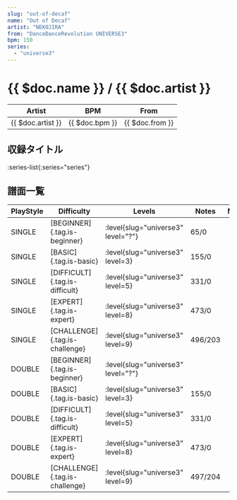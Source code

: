 ```yaml
---
slug: "out-of-decaf"
name: "Out of Decaf"
artist: "NEKOJIRA"
from: "DanceDanceRevolution UNIVERSE3"
bpm: 150
series:
  - "universe3"
---
```


# {{ $doc.name }} / {{ $doc.artist }}

|Artist|BPM|From|
|------|---|----|
|{{ $doc.artist }}|{{ $doc.bpm }}|{{ $doc.from }}|

## 収録タイトル

:series-list{:series="series"}

## 譜面一覧

|PlayStyle|Difficulty|Levels|Notes|Movie|
|---------|----------|------|-----|-----|
|SINGLE|[BEGINNER]{.tag.is-beginner}|<div class="field is-grouped is-grouped-multiline"> :level{slug="universe3" level="?"}</div>|65/0||
|SINGLE|[BASIC]{.tag.is-basic}|<div class="field is-grouped is-grouped-multiline"> :level{slug="universe3" level=3}</div>|155/0||
|SINGLE|[DIFFICULT]{.tag.is-difficult}|<div class="field is-grouped is-grouped-multiline"> :level{slug="universe3" level=5}</div>|331/0||
|SINGLE|[EXPERT]{.tag.is-expert}|<div class="field is-grouped is-grouped-multiline"> :level{slug="universe3" level=8}</div>|473/0||
|SINGLE|[CHALLENGE]{.tag.is-challenge}|<div class="field is-grouped is-grouped-multiline"> :level{slug="universe3" level=9}</div>|496/203||
|DOUBLE|[BEGINNER]{.tag.is-beginner}|<div class="field is-grouped is-grouped-multiline"> :level{slug="universe3" level="?"}</div>|||
|DOUBLE|[BASIC]{.tag.is-basic}|<div class="field is-grouped is-grouped-multiline"> :level{slug="universe3" level=3}</div>|155/0||
|DOUBLE|[DIFFICULT]{.tag.is-difficult}|<div class="field is-grouped is-grouped-multiline"> :level{slug="universe3" level=5}</div>|331/0||
|DOUBLE|[EXPERT]{.tag.is-expert}|<div class="field is-grouped is-grouped-multiline"> :level{slug="universe3" level=8}</div>|473/0||
|DOUBLE|[CHALLENGE]{.tag.is-challenge}|<div class="field is-grouped is-grouped-multiline"> :level{slug="universe3" level=9}</div>|497/204||

